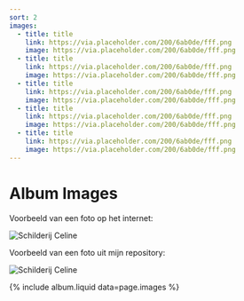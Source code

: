 ```yaml
---
sort: 2
images:
  - title: title
    link: https://via.placeholder.com/200/6ab0de/fff.png
    image: https://via.placeholder.com/200/6ab0de/fff.png
  - title: title
    link: https://via.placeholder.com/200/6ab0de/fff.png
    image: https://via.placeholder.com/200/6ab0de/fff.png
  - title: title
    link: https://via.placeholder.com/200/6ab0de/fff.png
    image: https://via.placeholder.com/200/6ab0de/fff.png
  - title: title
    link: https://via.placeholder.com/200/6ab0de/fff.png
    image: https://via.placeholder.com/200/6ab0de/fff.png
  - title: title
    link: https://via.placeholder.com/200/6ab0de/fff.png
    image: https://via.placeholder.com/200/6ab0de/fff.png
---
```


# Album Images

Voorbeeld van een foto op het internet:

![Schilderij Celine](https://static.wixstatic.com/media/dc9dd5_bb200f5af8374f9fb9506debd17b6908~mv2.jpg)

Voorbeeld van een foto uit mijn repository: 

![Schilderij Celine]({{site.baseurl}}/assets/schilderij.jpg)

{% include album.liquid data=page.images %}


